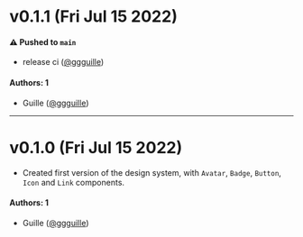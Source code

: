 # v0.1.1 (Fri Jul 15 2022)

#### ⚠️ Pushed to `main`

- release ci ([@ggguille](https://github.com/ggguille))

#### Authors: 1

- Guille ([@ggguille](https://github.com/ggguille))

---

# v0.1.0 (Fri Jul 15 2022)

- Created first version of the design system, with `Avatar`, `Badge`, `Button`, `Icon` and `Link` components.

#### Authors: 1

- Guille ([@ggguille](https://github.com/ggguille))
